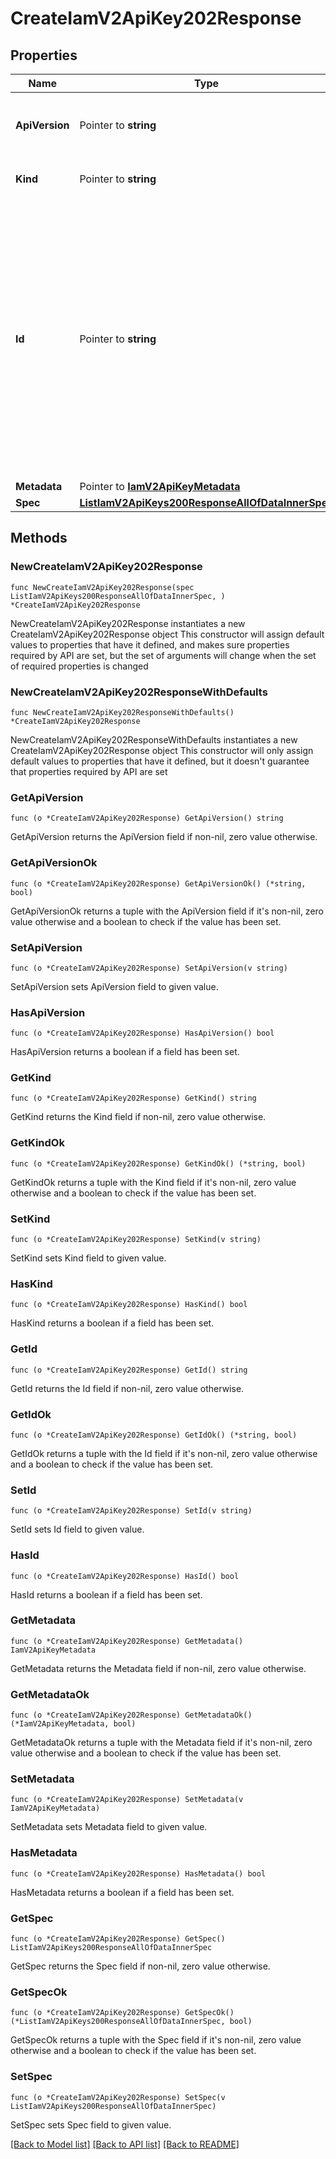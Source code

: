 # CreateIamV2ApiKey202Response

## Properties

Name | Type | Description | Notes
------------ | ------------- | ------------- | -------------
**ApiVersion** | Pointer to **string** | APIVersion defines the schema version of this representation of a resource. | [optional] [readonly] 
**Kind** | Pointer to **string** | Kind defines the object this REST resource represents. | [optional] [readonly] 
**Id** | Pointer to **string** | ID is the \&quot;natural identifier\&quot; for an object within its scope/namespace; it is normally unique across time but not space. That is, you can assume that the ID will not be reclaimed and reused after an object is deleted (\&quot;time\&quot;); however, it may collide with IDs for other object &#x60;kinds&#x60; or objects of the same &#x60;kind&#x60; within a different scope/namespace (\&quot;space\&quot;). | [optional] [readonly] 
**Metadata** | Pointer to [**IamV2ApiKeyMetadata**](IamV2ApiKeyMetadata.md) |  | [optional] 
**Spec** | [**ListIamV2ApiKeys200ResponseAllOfDataInnerSpec**](ListIamV2ApiKeys200ResponseAllOfDataInnerSpec.md) |  | 

## Methods

### NewCreateIamV2ApiKey202Response

`func NewCreateIamV2ApiKey202Response(spec ListIamV2ApiKeys200ResponseAllOfDataInnerSpec, ) *CreateIamV2ApiKey202Response`

NewCreateIamV2ApiKey202Response instantiates a new CreateIamV2ApiKey202Response object
This constructor will assign default values to properties that have it defined,
and makes sure properties required by API are set, but the set of arguments
will change when the set of required properties is changed

### NewCreateIamV2ApiKey202ResponseWithDefaults

`func NewCreateIamV2ApiKey202ResponseWithDefaults() *CreateIamV2ApiKey202Response`

NewCreateIamV2ApiKey202ResponseWithDefaults instantiates a new CreateIamV2ApiKey202Response object
This constructor will only assign default values to properties that have it defined,
but it doesn't guarantee that properties required by API are set

### GetApiVersion

`func (o *CreateIamV2ApiKey202Response) GetApiVersion() string`

GetApiVersion returns the ApiVersion field if non-nil, zero value otherwise.

### GetApiVersionOk

`func (o *CreateIamV2ApiKey202Response) GetApiVersionOk() (*string, bool)`

GetApiVersionOk returns a tuple with the ApiVersion field if it's non-nil, zero value otherwise
and a boolean to check if the value has been set.

### SetApiVersion

`func (o *CreateIamV2ApiKey202Response) SetApiVersion(v string)`

SetApiVersion sets ApiVersion field to given value.

### HasApiVersion

`func (o *CreateIamV2ApiKey202Response) HasApiVersion() bool`

HasApiVersion returns a boolean if a field has been set.

### GetKind

`func (o *CreateIamV2ApiKey202Response) GetKind() string`

GetKind returns the Kind field if non-nil, zero value otherwise.

### GetKindOk

`func (o *CreateIamV2ApiKey202Response) GetKindOk() (*string, bool)`

GetKindOk returns a tuple with the Kind field if it's non-nil, zero value otherwise
and a boolean to check if the value has been set.

### SetKind

`func (o *CreateIamV2ApiKey202Response) SetKind(v string)`

SetKind sets Kind field to given value.

### HasKind

`func (o *CreateIamV2ApiKey202Response) HasKind() bool`

HasKind returns a boolean if a field has been set.

### GetId

`func (o *CreateIamV2ApiKey202Response) GetId() string`

GetId returns the Id field if non-nil, zero value otherwise.

### GetIdOk

`func (o *CreateIamV2ApiKey202Response) GetIdOk() (*string, bool)`

GetIdOk returns a tuple with the Id field if it's non-nil, zero value otherwise
and a boolean to check if the value has been set.

### SetId

`func (o *CreateIamV2ApiKey202Response) SetId(v string)`

SetId sets Id field to given value.

### HasId

`func (o *CreateIamV2ApiKey202Response) HasId() bool`

HasId returns a boolean if a field has been set.

### GetMetadata

`func (o *CreateIamV2ApiKey202Response) GetMetadata() IamV2ApiKeyMetadata`

GetMetadata returns the Metadata field if non-nil, zero value otherwise.

### GetMetadataOk

`func (o *CreateIamV2ApiKey202Response) GetMetadataOk() (*IamV2ApiKeyMetadata, bool)`

GetMetadataOk returns a tuple with the Metadata field if it's non-nil, zero value otherwise
and a boolean to check if the value has been set.

### SetMetadata

`func (o *CreateIamV2ApiKey202Response) SetMetadata(v IamV2ApiKeyMetadata)`

SetMetadata sets Metadata field to given value.

### HasMetadata

`func (o *CreateIamV2ApiKey202Response) HasMetadata() bool`

HasMetadata returns a boolean if a field has been set.

### GetSpec

`func (o *CreateIamV2ApiKey202Response) GetSpec() ListIamV2ApiKeys200ResponseAllOfDataInnerSpec`

GetSpec returns the Spec field if non-nil, zero value otherwise.

### GetSpecOk

`func (o *CreateIamV2ApiKey202Response) GetSpecOk() (*ListIamV2ApiKeys200ResponseAllOfDataInnerSpec, bool)`

GetSpecOk returns a tuple with the Spec field if it's non-nil, zero value otherwise
and a boolean to check if the value has been set.

### SetSpec

`func (o *CreateIamV2ApiKey202Response) SetSpec(v ListIamV2ApiKeys200ResponseAllOfDataInnerSpec)`

SetSpec sets Spec field to given value.



[[Back to Model list]](../README.md#documentation-for-models) [[Back to API list]](../README.md#documentation-for-api-endpoints) [[Back to README]](../README.md)


